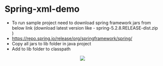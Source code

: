 # Spring-xml-demo

- To run sample project need to download spring framework jars from below link (download latest version like - spring-5.2.8.RELEASE-dist.zip )
- https://repo.spring.io/release/org/springframework/spring/
- Copy all jars to lib folder in java project
- Add to lib folder to classpath

<p align="center">
  <img src='https://user-images.githubusercontent.com/20727099/90891918-19982b00-e3da-11ea-90be-1951001c9be6.PNG'/>
</p>
